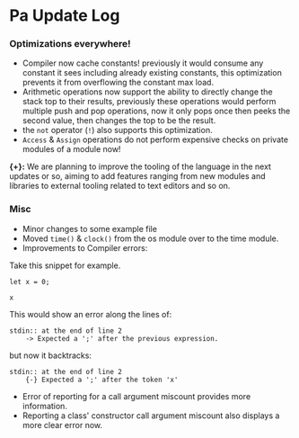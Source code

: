 # Pa Update Log

### Optimizations everywhere!
- Compiler now cache constants! previously it would consume any constant it sees including already existing constants, this optimization prevents it from overflowing the constant max load.
- Arithmetic operations now support the ability to directly change the stack top to their results, previously these operations would perform multiple push and pop operations, now it only pops once then peeks the second value, then changes the top to be the result.
- the `not` operator (`!`) also supports this optimization.  
- `Access` & `Assign` operations do not perform expensive checks on private modules of a module now!

**{+}:** We are planning to improve the tooling of the language in the next updates or so, aiming to add features ranging from new modules and libraries to external tooling related to text editors and so on.

### Misc
- Minor changes to some example file
- Moved `time()` & `clock()` from the os module over to the time module.
- Improvements to Compiler errors: 
 
Take this snippet for example.
```
let x = 0;

x
```
This would show an error along the lines of:
```
stdin:: at the end of line 2
    -> Expected a ';' after the previous expression.
```
but now it backtracks:
```
stdin:: at the end of line 2
    {-} Expected a ';' after the token 'x'
```


- Error of reporting for a call argument miscount provides more information.
- Reporting a class' constructor call argument miscount also displays a more clear error now.
